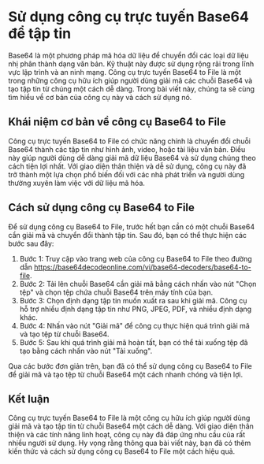 Sử dụng công cụ trực tuyến Base64 để tập tin
============================================

Base64 là một phương pháp mã hóa dữ liệu để chuyển đổi các loại dữ liệu nhị phân thành dạng văn bản. Kỹ thuật này được sử dụng rộng rãi trong lĩnh vực lập trình và an ninh mạng. Công cụ trực tuyến Base64 to File là một trong những công cụ hữu ích giúp người dùng giải mã các chuỗi Base64 và tạo tập tin từ chúng một cách dễ dàng. Trong bài viết này, chúng ta sẽ cùng tìm hiểu về cơ bản của công cụ này và cách sử dụng nó.

Khái niệm cơ bản về công cụ Base64 to File
------------------------------------------

Công cụ trực tuyến Base64 to File có chức năng chính là chuyển đổi chuỗi Base64 thành các tập tin như hình ảnh, video, hoặc tài liệu văn bản. Điều này giúp người dùng dễ dàng giải mã dữ liệu Base64 và sử dụng chúng theo cách tiện lợi nhất. Với giao diện thân thiện và dễ sử dụng, công cụ này đã trở thành một lựa chọn phổ biến đối với các nhà phát triển và người dùng thường xuyên làm việc với dữ liệu mã hóa.

Cách sử dụng công cụ Base64 to File
-----------------------------------

Để sử dụng công cụ Base64 to File, trước hết bạn cần có một chuỗi Base64 cần giải mã và chuyển đổi thành tập tin. Sau đó, bạn có thể thực hiện các bước sau đây:

1. Bước 1: Truy cập vào trang web của công cụ Base64 to File theo đường dẫn <https://base64decodeonline.com/vi/base64-decoders/base64-to-file>.
2. Bước 2: Tải lên chuỗi Base64 cần giải mã bằng cách nhấn vào nút "Chọn tệp" và chọn tệp chứa chuỗi Base64 trên máy tính của bạn.
3. Bước 3: Chọn định dạng tập tin muốn xuất ra sau khi giải mã. Công cụ hỗ trợ nhiều định dạng tập tin như PNG, JPEG, PDF, và nhiều định dạng khác.
4. Bước 4: Nhấn vào nút "Giải mã" để công cụ thực hiện quá trình giải mã và tạo tệp từ chuỗi Base64.
5. Bước 5: Sau khi quá trình giải mã hoàn tất, bạn có thể tải xuống tệp đã tạo bằng cách nhấn vào nút "Tải xuống".

Qua các bước đơn giản trên, bạn đã có thể sử dụng công cụ Base64 to File để giải mã và tạo tệp từ chuỗi Base64 một cách nhanh chóng và tiện lợi.

Kết luận
--------

Công cụ trực tuyến Base64 to File là một công cụ hữu ích giúp người dùng giải mã và tạo tập tin từ chuỗi Base64 một cách dễ dàng. Với giao diện thân thiện và các tính năng linh hoạt, công cụ này đã đáp ứng nhu cầu của rất nhiều người sử dụng. Hy vọng rằng thông qua bài viết này, bạn đã có thêm kiến thức và cách sử dụng công cụ Base64 to File một cách hiệu quả.
